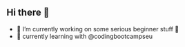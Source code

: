 ## Hi there 👋

- 🔭 I’m currently working on some serious beginner stuff 🤪
- 🌱 currently learning with @codingbootcampseu

